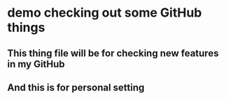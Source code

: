 # demo checking out some GitHub things
## This thing file will be for checking new features in my GitHub
## And this is for personal setting
